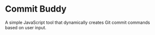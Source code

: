 # Commit Buddy

A simple JavaScript tool that dynamically creates Git commit commands based on user input.